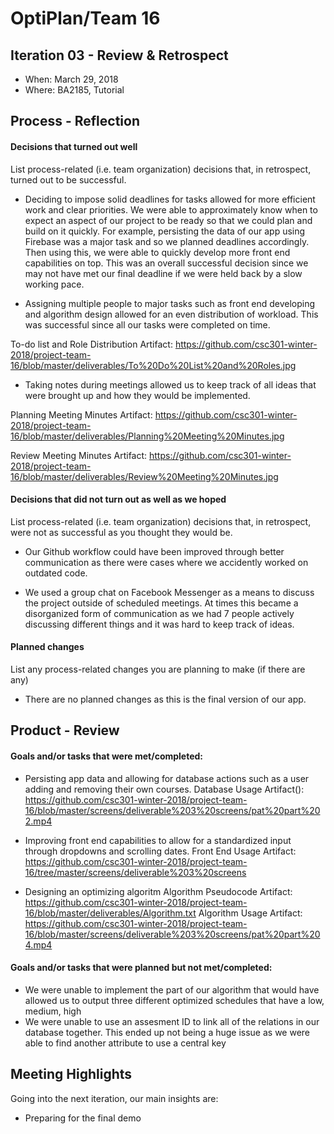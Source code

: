 # OptiPlan/Team 16

## Iteration 03 - Review & Retrospect

 * When: March 29, 2018
 * Where: BA2185, Tutorial

## Process - Reflection

#### Decisions that turned out well

List process-related (i.e. team organization) decisions that, in retrospect, turned out to be successful.

* Deciding to impose solid deadlines for tasks allowed for more efficient work and clear priorities. We were able to approximately know when to expect an aspect of our project to be ready so that we could plan and build on it quickly. For example, persisting the data of our app using Firebase was a major task and so we planned deadlines accordingly. Then using this, we were able to quickly develop more front end capabilities on top. This was an overall successful decision since we may not have met our final deadline if we were held back by a slow working pace.

* Assigning multiple people to major tasks such as front end developing and algorithm design allowed for an even distribution of workload. This was successful since all our tasks were completed on time.

To-do list and Role Distribution Artifact: https://github.com/csc301-winter-2018/project-team-16/blob/master/deliverables/To%20Do%20List%20and%20Roles.jpg 

* Taking notes during meetings allowed us to keep track of all ideas that were brought up and how they would be implemented.

Planning Meeting Minutes Artifact: https://github.com/csc301-winter-2018/project-team-16/blob/master/deliverables/Planning%20Meeting%20Minutes.jpg

Review Meeting Minutes Artifact: https://github.com/csc301-winter-2018/project-team-16/blob/master/deliverables/Review%20Meeting%20Minutes.jpg

#### Decisions that did not turn out as well as we hoped

List process-related (i.e. team organization) decisions that, in retrospect, were not as successful as you thought they would be.

 * Our Github workflow could have been improved through better communication as there were cases where we accidently worked on outdated code.
 
 * We used a group chat on Facebook Messenger as a means to discuss the project outside of scheduled meetings. At times this became a disorganized form of communication as we had 7 people actively discussing different things and it was hard to keep track of ideas. 

#### Planned changes

List any process-related changes you are planning to make (if there are any)

* There are no planned changes as this is the final version of our app.


## Product - Review

#### Goals and/or tasks that were met/completed:

 * Persisting app data and allowing for database actions such as a user adding and removing their own courses.
 Database Usage Artifact(): https://github.com/csc301-winter-2018/project-team-16/blob/master/screens/deliverable%203%20screens/pat%20part%202.mp4
 
 * Improving front end capabilities to allow for a standardized input through dropdowns and scrolling dates.
 Front End Usage Artifact: https://github.com/csc301-winter-2018/project-team-16/tree/master/screens/deliverable%203%20screens 
 
 * Designing an optimizing algoritm
 Algorithm Pseudocode Artifact: https://github.com/csc301-winter-2018/project-team-16/blob/master/deliverables/Algorithm.txt
 Algorithm Usage Artifact: https://github.com/csc301-winter-2018/project-team-16/blob/master/screens/deliverable%203%20screens/pat%20part%204.mp4

#### Goals and/or tasks that were planned but not met/completed:

 * We were unable to implement the part of our algorithm that would have allowed us to output three different optimized schedules that have a low, medium, high 
 * We were unable to use an assesment ID to link all of the relations in our database together. This ended up not being a huge issue as we were able to find another attribute to use a central key
 
## Meeting Highlights

Going into the next iteration, our main insights are:

 * Preparing for the final demo
